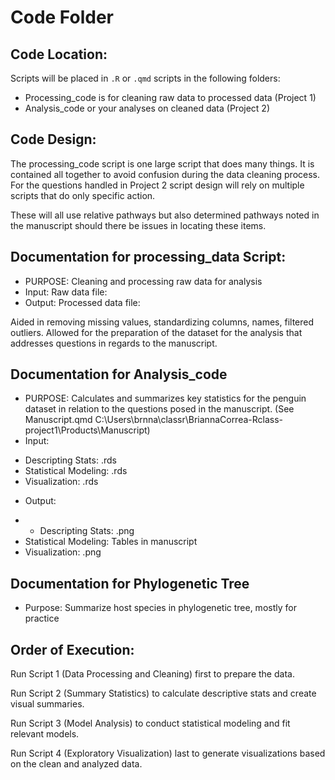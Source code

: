 # Code Folder

## Code Location:

Scripts will be placed in `.R` or `.qmd` scripts in the following folders:

- Processing_code is for cleaning raw data to processed data (Project 1)
- Analysis_code or your analyses on cleaned data (Project 2)


## Code Design:

The processing_code script is one large script that does many things. It is contained all together to avoid confusion during the data cleaning process. For the questions handled in Project 2 script design will rely on multiple scripts that do only specific action. 

These will all use relative pathways but also determined pathways noted in the manuscript should there be issues in locating these items. 

## Documentation for processing_data Script:

* PURPOSE: Cleaning and processing raw data for analysis
* Input: Raw data file:
* Output: Processed data file:

Aided in removing missing values, standardizing columns, names, filtered outliers. Allowed for the preparation of the dataset for the analysis that addresses questions in regards to the manuscript. 

## Documentation for Analysis_code

* PURPOSE: Calculates and summarizes key statistics for the penguin dataset in relation to the questions posed in the manuscript. (See Manuscript.qmd C:\Users\brnna\classr\BriannaCorrea-Rclass-project1\Products\Manuscript)
* Input:
- Descripting Stats: .rds
- Statistical Modeling: .rds
- Visualization: .rds
* Output:
- - Descripting Stats: .png
- Statistical Modeling: Tables in manuscript
- Visualization: .png

## Documentation for Phylogenetic Tree
* Purpose: Summarize host species in phylogenetic tree, mostly for practice

## Order of Execution:

Run Script 1 (Data Processing and Cleaning) first to prepare the data.

Run Script 2 (Summary Statistics) to calculate descriptive stats and create visual summaries.

Run Script 3 (Model Analysis) to conduct statistical modeling and fit relevant models.

Run Script 4 (Exploratory Visualization) last to generate visualizations based on the clean and analyzed data.

